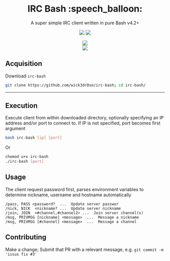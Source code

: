 <div align="center">
<h1>IRC Bash :speech_balloon:</h1>
<p>A super simple IRC client written in pure Bash v4.2+</p>
<a href='#'><img src="https://img.shields.io/badge/Made%20with-BASH-&?style=flat-square&labelColor=232329&color=4ca824&logo=gnu-bash"/></a>
<a href='#'><img src="https://img.shields.io/badge/Maintained%3F-Yes-green.svg?style=flat-square&labelColor=232329&color=5277C3"></img></a>
<br/>

<a href='#'><img src="https://img.shields.io/github/size/opensource-force/snake/src/snake.nim?branch=main&color=%231DBF73&label=Size&logo=files&logoColor=%231DBF73&style=flat-square&labelColor=232329"/></a>
<br/>
<a href="https://discord.gg/W4mQqNnfSq">
<img src="https://discordapp.com/api/guilds/913584348937207839/widget.png?style=shield"/></a>
</div>

## Acquisition
Download `irc-bash`
```bash
git clone https://github.com/wick3dr0se/irc-bash; cd irc-bash/
```

---

## Execution
Execute client from within downloaded directory, optionally specifying an IP address and/or port to connect to. If IP is not specified, port becomes first argument 
```bash
bash irc-bash [ip] [port]
```

Or
```bash
chomod u+x irc-bash
./irc-bash [port]
```

## Usage
The client request password first, parses environment variables to determine nickname, username and hostname automatically

```
/pass, PASS <password?  ...  Update server passwor
/nick, NICK  <nickname? ...  Update server nickname
/join, JOIN  <#channel,#channel2> ...  Join server channel(s)
/msg, PRIVMSG [nickname] <message>  ...  Message a nickname
/msg, PRIVMSG [#channel] <message>  ...  Message a channel
```

## Contributing
Make a change; Submit that PR with a relevant message, e.g. `git commit -m 'issus fix #3'`
